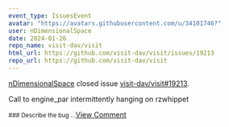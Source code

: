 ```yaml
---
event_type: IssuesEvent
avatar: "https://avatars.githubusercontent.com/u/34101746?"
user: nDimensionalSpace
date: 2024-01-26
repo_name: visit-dav/visit
html_url: https://github.com/visit-dav/visit/issues/19213
repo_url: https://github.com/visit-dav/visit
---
```


<a href='https://github.com/nDimensionalSpace' target='_blank'>nDimensionalSpace</a> closed issue <a href='https://github.com/visit-dav/visit/issues/19213' target='_blank'>visit-dav/visit#19213</a>.

<p>Call to engine_par intermittently hanging on rzwhippet</p><small>### Describe the bug...</small><a href='https://github.com/visit-dav/visit/issues/19213' target='_blank'>View Comment</a>